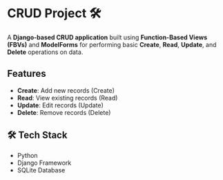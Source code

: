 # CRUD Project 🛠️

A **Django-based CRUD application** built using **Function-Based Views (FBVs)** and **ModelForms** for performing basic **Create**, **Read**, **Update**, and **Delete** operations on data.

## Features

- **Create**: Add new records (Create)
- **Read**: View existing records (Read)
- **Update**: Edit records (Update)
- **Delete**: Remove records (Delete)

## 🛠️ Tech Stack

- Python
- Django Framework
- SQLite Database

